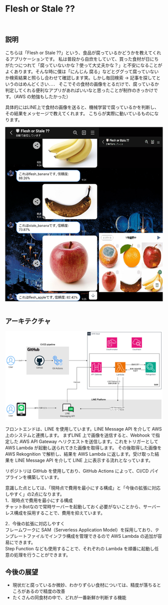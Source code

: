 # Flesh or Stale ??

<br>

## 説明
こちらは「Flesh or Stale ??」という、食品が腐っているかどうかを教えてくれるアプリケーションです。
私は普段から自炊をしていて、買った食材が日にちがたつにつれて「腐っていないかな？使って大丈夫かな？」と不安になることがよくあります。そんな時に僕は「にんじん 腐る」などとググって腐っていないか検索結果と照らし合わせて確認します笑。しかし毎回検索 → 記事を探してというのはめんどくさい．．．
そこでその食材の画像をとるだけで、腐っているか判定してくれる便利なアプリがあればいいなと思ったことが制作のきっかけです。（AWS の勉強もしたかった）

具体的にはLINE上で食材の画像を送ると、機械学習で腐っているかを判断し、その結果をメッセージで教えてくれます。
こちらが実際に動いているものになります。  

<div style="display: flex; justify-content: space-between;">
  <img src="/img/Flesh-or-Stale-reaction.png" width="300">
  <img src="/img/Videotogif.gif" width="300">
</div>

<br>

## アーキテクチャ
<img src="/img/architecture.png">

フロントエンドは、LINE を使用しています。LINE Message API を介して AWS 上のシステムと連携します。
まずLINE 上で画像を送信すると、Webhook で指定した AWS API Gateway へリクエストを送信します。これをトリガーとして AWS Lambda が起動し送られてきた画像を取得します。
その後取得した画像を AWS Rekognition で解析し、結果を AWS Lambda に返します。受け取った結果を LINE Message API を介して LINE 上に表示する流れとなっています。

リポジトリは GitHub を使用しており、GitHub Actions によって、CI/CD パイプラインを構築しています。

意識した点としては、「現時点で費用を最小にする構成」と「今後の拡張に対応しやすく」の2点になります。  
1．現時点で費用を最小にする構成  
チャットBotなので常時サーバーを起動しておく必要がないことから、サーバーレス構成を採用することで、費用を抑えています。  

2．今後の拡張に対応しやすく  
フレームワークに SAM（Serverless Application Model）を採用しており、テンプレートファイルでインフラ構成を管理できるので AWS Lambda の追加が容易にできます。  
Step Function なども使用することで、それぞれの Lambda を順番に起動し任意の処理を行うことができます。

## 今後の展望
- 現状だと腐っているか微妙、わかりずらい食材については、精度が落ちるところがあるので精度の改善
- たくさんの同食材の中で、どれが一番新鮮か判断する機能
